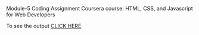 Module-5 Coding Assignment
Coursera course: HTML, CSS, and Javascript for Web Developers

To see the output [CLICK HERE](https://shobhit0311.github.io/module-5/?username=Shobhit0311&repo=module5-)
